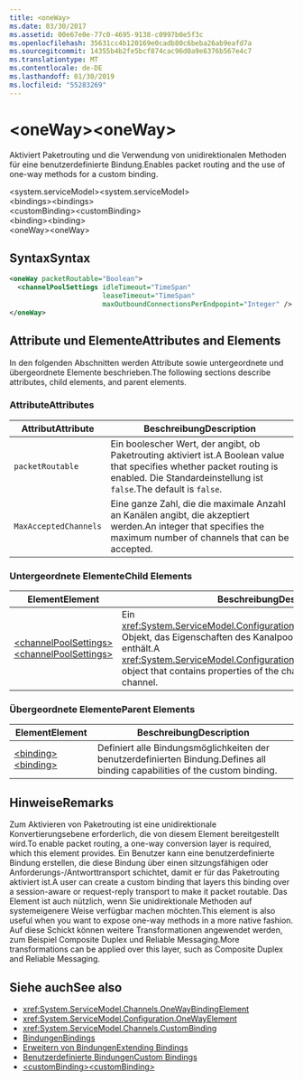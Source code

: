 ```yaml
---
title: <oneWay>
ms.date: 03/30/2017
ms.assetid: 00e67e0e-77c0-4695-9138-c0997b0e5f3c
ms.openlocfilehash: 35631cc4b120169e0cadb80c6beba26ab9eafd7a
ms.sourcegitcommit: 14355b4b2fe5bcf874cac96d0a9e6376b567e4c7
ms.translationtype: MT
ms.contentlocale: de-DE
ms.lasthandoff: 01/30/2019
ms.locfileid: "55283269"
---
```

# <a name="oneway"></a><span data-ttu-id="9e413-101">\<oneWay></span><span class="sxs-lookup"><span data-stu-id="9e413-101">\<oneWay></span></span>
<span data-ttu-id="9e413-102">Aktiviert Paketrouting und die Verwendung von unidirektionalen Methoden für eine benutzerdefinierte Bindung.</span><span class="sxs-lookup"><span data-stu-id="9e413-102">Enables packet routing and the use of one-way methods for a custom binding.</span></span>  
  
 <span data-ttu-id="9e413-103">\<system.serviceModel></span><span class="sxs-lookup"><span data-stu-id="9e413-103">\<system.serviceModel></span></span>  
<span data-ttu-id="9e413-104">\<bindings></span><span class="sxs-lookup"><span data-stu-id="9e413-104">\<bindings></span></span>  
<span data-ttu-id="9e413-105">\<customBinding></span><span class="sxs-lookup"><span data-stu-id="9e413-105">\<customBinding></span></span>  
<span data-ttu-id="9e413-106">\<binding></span><span class="sxs-lookup"><span data-stu-id="9e413-106">\<binding></span></span>  
<span data-ttu-id="9e413-107">\<oneWay></span><span class="sxs-lookup"><span data-stu-id="9e413-107">\<oneWay></span></span>  
  
## <a name="syntax"></a><span data-ttu-id="9e413-108">Syntax</span><span class="sxs-lookup"><span data-stu-id="9e413-108">Syntax</span></span>  
  
```xml  
<oneWay packetRoutable="Boolean">
  <channelPoolSettings idleTimeout="TimeSpan"
                       leaseTimeout="TimeSpan"
                       maxOutboundConnectionsPerEndpopint="Integer" />
</oneWay>
```  
  
## <a name="attributes-and-elements"></a><span data-ttu-id="9e413-109">Attribute und Elemente</span><span class="sxs-lookup"><span data-stu-id="9e413-109">Attributes and Elements</span></span>  
 <span data-ttu-id="9e413-110">In den folgenden Abschnitten werden Attribute sowie untergeordnete und übergeordnete Elemente beschrieben.</span><span class="sxs-lookup"><span data-stu-id="9e413-110">The following sections describe attributes, child elements, and parent elements.</span></span>  
  
### <a name="attributes"></a><span data-ttu-id="9e413-111">Attribute</span><span class="sxs-lookup"><span data-stu-id="9e413-111">Attributes</span></span>  
  
|<span data-ttu-id="9e413-112">Attribut</span><span class="sxs-lookup"><span data-stu-id="9e413-112">Attribute</span></span>|<span data-ttu-id="9e413-113">Beschreibung</span><span class="sxs-lookup"><span data-stu-id="9e413-113">Description</span></span>|  
|---------------|-----------------|  
|`packetRoutable`|<span data-ttu-id="9e413-114">Ein boolescher Wert, der angibt, ob Paketrouting aktiviert ist.</span><span class="sxs-lookup"><span data-stu-id="9e413-114">A Boolean value that specifies whether packet routing is enabled.</span></span> <span data-ttu-id="9e413-115">Die Standardeinstellung ist `false`.</span><span class="sxs-lookup"><span data-stu-id="9e413-115">The default is `false`.</span></span>|  
|`MaxAcceptedChannels`|<span data-ttu-id="9e413-116">Eine ganze Zahl, die die maximale Anzahl an Kanälen angibt, die akzeptiert werden.</span><span class="sxs-lookup"><span data-stu-id="9e413-116">An integer that specifies the maximum number of channels that can be accepted.</span></span>|  
  
### <a name="child-elements"></a><span data-ttu-id="9e413-117">Untergeordnete Elemente</span><span class="sxs-lookup"><span data-stu-id="9e413-117">Child Elements</span></span>  
  
|<span data-ttu-id="9e413-118">Element</span><span class="sxs-lookup"><span data-stu-id="9e413-118">Element</span></span>|<span data-ttu-id="9e413-119">Beschreibung</span><span class="sxs-lookup"><span data-stu-id="9e413-119">Description</span></span>|  
|-------------|-----------------|  
|[<span data-ttu-id="9e413-120">\<channelPoolSettings></span><span class="sxs-lookup"><span data-stu-id="9e413-120">\<channelPoolSettings></span></span>](../../../../../docs/framework/configure-apps/file-schema/wcf/channelpoolsettings.md)|<span data-ttu-id="9e413-121">Ein <xref:System.ServiceModel.Configuration.ChannelPoolSettingsElement>-Objekt, das Eigenschaften des Kanalpools für den aktuellen Kanal enthält.</span><span class="sxs-lookup"><span data-stu-id="9e413-121">A <xref:System.ServiceModel.Configuration.ChannelPoolSettingsElement> object that contains properties of the channel pool for the current channel.</span></span>|  
  
### <a name="parent-elements"></a><span data-ttu-id="9e413-122">Übergeordnete Elemente</span><span class="sxs-lookup"><span data-stu-id="9e413-122">Parent Elements</span></span>  
  
|<span data-ttu-id="9e413-123">Element</span><span class="sxs-lookup"><span data-stu-id="9e413-123">Element</span></span>|<span data-ttu-id="9e413-124">Beschreibung</span><span class="sxs-lookup"><span data-stu-id="9e413-124">Description</span></span>|  
|-------------|-----------------|  
|[<span data-ttu-id="9e413-125">\<binding></span><span class="sxs-lookup"><span data-stu-id="9e413-125">\<binding></span></span>](../../../../../docs/framework/misc/binding.md)|<span data-ttu-id="9e413-126">Definiert alle Bindungsmöglichkeiten der benutzerdefinierten Bindung.</span><span class="sxs-lookup"><span data-stu-id="9e413-126">Defines all binding capabilities of the custom binding.</span></span>|  
  
## <a name="remarks"></a><span data-ttu-id="9e413-127">Hinweise</span><span class="sxs-lookup"><span data-stu-id="9e413-127">Remarks</span></span>  
 <span data-ttu-id="9e413-128">Zum Aktivieren von Paketrouting ist eine unidirektionale Konvertierungsebene erforderlich, die von diesem Element bereitgestellt wird.</span><span class="sxs-lookup"><span data-stu-id="9e413-128">To enable packet routing, a one-way conversion layer is required, which this element provides.</span></span> <span data-ttu-id="9e413-129">Ein Benutzer kann eine benutzerdefinierte Bindung erstellen, die diese Bindung über einen sitzungsfähigen oder Anforderungs-/Antworttransport schichtet, damit er für das Paketrouting aktiviert ist.</span><span class="sxs-lookup"><span data-stu-id="9e413-129">A user can create a custom binding that layers this binding over a session-aware or request-reply transport to make it packet routable.</span></span> <span data-ttu-id="9e413-130">Das Element ist auch nützlich, wenn Sie unidirektionale Methoden auf systemeigenere Weise verfügbar machen möchten.</span><span class="sxs-lookup"><span data-stu-id="9e413-130">This element is also useful when you want to expose one-way methods in a more native fashion.</span></span> <span data-ttu-id="9e413-131">Auf diese Schickt können weitere Transformationen angewendet werden, zum Beispiel Composite Duplex und Reliable Messaging.</span><span class="sxs-lookup"><span data-stu-id="9e413-131">More transformations can be applied over this layer, such as Composite Duplex and Reliable Messaging.</span></span>  
  
## <a name="see-also"></a><span data-ttu-id="9e413-132">Siehe auch</span><span class="sxs-lookup"><span data-stu-id="9e413-132">See also</span></span>
- <xref:System.ServiceModel.Channels.OneWayBindingElement>
- <xref:System.ServiceModel.Configuration.OneWayElement>
- <xref:System.ServiceModel.Channels.CustomBinding>
- [<span data-ttu-id="9e413-133">Bindungen</span><span class="sxs-lookup"><span data-stu-id="9e413-133">Bindings</span></span>](../../../../../docs/framework/wcf/bindings.md)
- [<span data-ttu-id="9e413-134">Erweitern von Bindungen</span><span class="sxs-lookup"><span data-stu-id="9e413-134">Extending Bindings</span></span>](../../../../../docs/framework/wcf/extending/extending-bindings.md)
- [<span data-ttu-id="9e413-135">Benutzerdefinierte Bindungen</span><span class="sxs-lookup"><span data-stu-id="9e413-135">Custom Bindings</span></span>](../../../../../docs/framework/wcf/extending/custom-bindings.md)
- [<span data-ttu-id="9e413-136">\<customBinding></span><span class="sxs-lookup"><span data-stu-id="9e413-136">\<customBinding></span></span>](../../../../../docs/framework/configure-apps/file-schema/wcf/custombinding.md)
